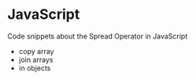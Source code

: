 # JavaScript

Code snippets about the Spread Operator in JavaScript

- copy array
- join arrays
- in objects
